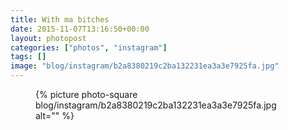 ```yaml
---
title: With ma bitches
date: 2015-11-07T13:16:50+00:00
layout: photopost
categories: ["photos", "instagram"]
tags: []
image: "blog/instagram/b2a8380219c2ba132231ea3a3e7925fa.jpg"
---
```


<figure class="photo photo--square">
  {% picture photo-square blog/instagram/b2a8380219c2ba132231ea3a3e7925fa.jpg alt="" %}
</figure>


